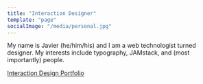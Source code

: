 ```yaml
---
title: "Interaction Designer"
template: "page"
socialImage: "/media/personal.jpg"
---
```

My name is Javier (he/him/his) and I am a web technologist turned designer. My interests include typography, JAMstack, and (most importantly) people. 

[Interaction Design Portfolio](https://javiergarcia.io)
